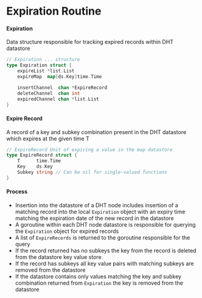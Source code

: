# Expiration Routine

#### Expiration

Data structure responsible for tracking expired records within DHT datastore

```go
// Expiration ... structure
type Expiration struct {
	expireList *list.List
	expireMap  map[ds.Key]time.Time

	insertChannel  chan *ExpireRecord
	deleteChannel  chan int
	expiredChannel chan *list.List
}
```

#### Expire Record

A record of a key and subkey combination present in the DHT datastore which expires at the given time T

```go
// ExpireRecord Unit of expiring a value in the map datastore
type ExpireRecord struct {
	T      time.Time
	Key    ds.Key
	Subkey string // Can be nil for single-valued functions
}
```

#### Process

* Insertion into the datastore of a DHT node includes insertion of a matching record into the local `Expiration` object with an expiry time matching the expiration date of the new record in the datastore
* A goroutine within each DHT node datastore is responsible for querying the `Expiration` object for expired records
* A list of `ExpireRecords` is returned to the goroutine responsible for the query
* If the record returned has no subkeys the key from the record is deleted from the datastore key value store
* If the record has subkeys all key value pairs with matching subkeys are removed from the datastore
* If the datastore contains only values matching the key and subkey combination returned from `Expiration` the key is removed from the datastore